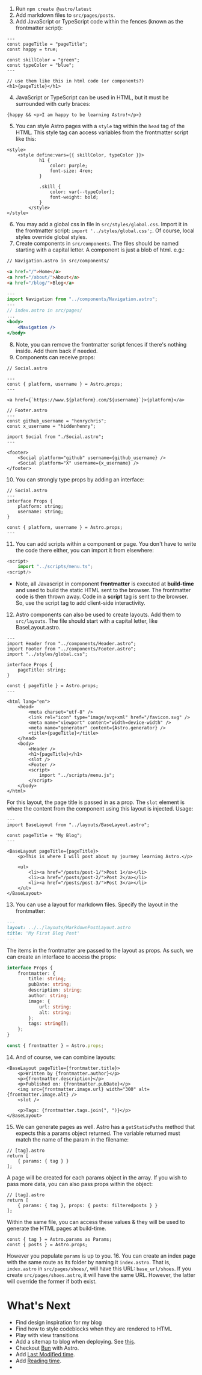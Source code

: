 1. Run `npm create @astro/latest`
2. Add markdown files to `src/pages/posts`.
3. Add JavaScript or TypeScript code within the fences (known as the frontmatter script):
```astro
---
const pageTitle = "pageTitle";
const happy = true;

const skillColor = "green";
const typeColor = "blue";
---

// use them like this in html code (or components?)
<h1>{pageTitle}</h1>
```
4. JavaScript or TypeScript can be used in HTML, but it must be surrounded with curly braces:
```astro
{happy && <p>I am happy to be learning Astro!</p>}
```
5. You can style Astro pages with a `style` tag within the `head` tag of the HTML. This style tag can access variables from the frontmatter script like this:
```astro
<style>
	<style define:vars={{ skillColor, typeColor }}>
            h1 {
                color: purple;
                font-size: 4rem;
            }

            .skill {
                color: var(--typeColor);
                font-weight: bold;
            }
        </style>
</style>
```
6. You may add a global css in file in `src/styles/global.css`. Import it in the frontmatter script: `import '../styles/global.css';`. Of course, local styles override global styles.
7. Create components in `src/components`. The files should be named starting with a capital letter. A component is just a blob of html. e.g.:
```html
// Navigation.astro in src/components/

<a href="/">Home</a>
<a href="/about/">About</a>
<a href="/blog/">Blog</a>
```
```jsx
---
import Navigation from "../components/Navigation.astro";
---
// index.astro in src/pages/
...
<body>
	<Navigation />
</body>
```
8. Note, you can remove the frontmatter script fences if there's nothing inside. Add them back if needed.
9. Components can receive props:
```astro
// Social.astro

---
const { platform, username } = Astro.props;
---

<a href={`https://www.${platform}.com/${username}`}>{platform}</a>
```
```
// Footer.astro
---
const github_username = "henrychris";
const x_username = "hiddenhenry";

import Social from "./Social.astro";
---

<footer>
    <Social platform="github" username={github_username} />
    <Social platform="X" username={x_username} />
</footer>
```
10. You can strongly type props by adding an interface:
```
// Social.astro
---
interface Props {
    platform: string;
    username: string;
}

const { platform, username } = Astro.props;
---
```
11. You can add scripts within a component or page. You don't have to write the code there either, you can import it from elsewhere:
```ts
<script>
	import "../scripts/menu.ts";
<script/>
```
- Note, all Javascript in component **frontmatter** is executed at **build-time** and used to build the static HTML sent to the browser. The frontmatter code is then thrown away.
  Code in a **script** tag is sent to the browser. So, use the script tag to add client-side interactivity.
12. Astro components can also be used to create layouts. Add them to `src/layouts`. The file should start with a capital letter, like BaseLayout.astro.
```astro
---
import Header from "../components/Header.astro";
import Footer from "../components/Footer.astro";
import "../styles/global.css";

interface Props {
    pageTitle: string;
}

const { pageTitle } = Astro.props;
---

<html lang="en">
    <head>
        <meta charset="utf-8" />
        <link rel="icon" type="image/svg+xml" href="/favicon.svg" />
        <meta name="viewport" content="width=device-width" />
        <meta name="generator" content={Astro.generator} />
        <title>{pageTitle}</title>
    </head>
    <body>
        <Header />
        <h1>{pageTitle}</h1>
        <slot />
        <Footer />
        <script>
            import "../scripts/menu.js";
        </script>
    </body>
</html>
```

For this layout, the page title is passed in as a prop. The `slot` element is where the content from the component using this layout is injected. Usage:
```astro
---
import BaseLayout from "../layouts/BaseLayout.astro";

const pageTitle = "My Blog";
---

<BaseLayout pageTitle={pageTitle}>
    <p>This is where I will post about my journey learning Astro.</p>

    <ul>
        <li><a href="/posts/post-1/">Post 1</a></li>
        <li><a href="/posts/post-2/">Post 2</a></li>
        <li><a href="/posts/post-3/">Post 3</a></li>
    </ul>
</BaseLayout>
```
13. You can use a layout for markdown files. Specify the layout in the frontmatter:
```md
---
layout: ../../layouts/MarkdownPostLayout.astro
title: 'My First Blog Post'
---
```
The items in the frontmatter are passed to the layout as props. As such, we can create an interface to access the props:
```ts
interface Props {
    frontmatter: {
        title: string;
        pubDate: string;
        description: string;
        author: string;
        image: {
            url: string;
            alt: string;
        };
        tags: string[];
    };
}

const { frontmatter } = Astro.props;
```
14. And of course, we can combine layouts:
```astro
<BaseLayout pageTitle={frontmatter.title}>
    <p>Written by {frontmatter.author}</p>
    <p>{frontmatter.description}</p>
    <p>Published on: {frontmatter.pubDate}</p>
    <img src={frontmatter.image.url} width="300" alt={frontmatter.image.alt} />
    <slot />

    <p>Tags: {frontmatter.tags.join(", ")}</p>
</BaseLayout>
```
15. We can generate pages as well. Astro has a `getStaticPaths` method that expects this a params object returned. The variable returned must match the name of the param in the filename:
```astro
// [tag].astro
return [
	{ params: { tag } }
];
```

A page will be created for each params object in the array. If you wish to pass more data, you can also pass props within the object:
```astro
// [tag].astro
return [
	{ params: { tag }, props: { posts: filteredposts } }
];
```

Within the same file, you can access these values & they will be used to generate the HTML pages at build-time.
```astro
const { tag } = Astro.params as Params;
const { posts } = Astro.props;
```

However you populate `params` is up to you.
16. You can create an index page with the same route as its folder by naming it `index.astro`. That is, `index.astro` in `src/pages/shoes/`, will have this URL: `base_url/shoes`. 
    If you create `src/pages/shoes.astro`, it will have the same URL. However, the latter will override the former if both exist.


# What's Next
- Find design inspiration for my blog
- Find how to style codeblocks when they are rendered to HTML
- Play with view transitions
- Add a sitemap to blog when deploying. See [this](https://docs.astro.build/en/guides/integrations-guide/sitemap/).
- Checkout [Bun](https://docs.astro.build/en/recipes/bun/) with Astro.
- Add [Last Modified time](https://docs.astro.build/en/recipes/modified-time/).
- Add [Reading time](https://docs.astro.build/en/recipes/reading-time/).
- 